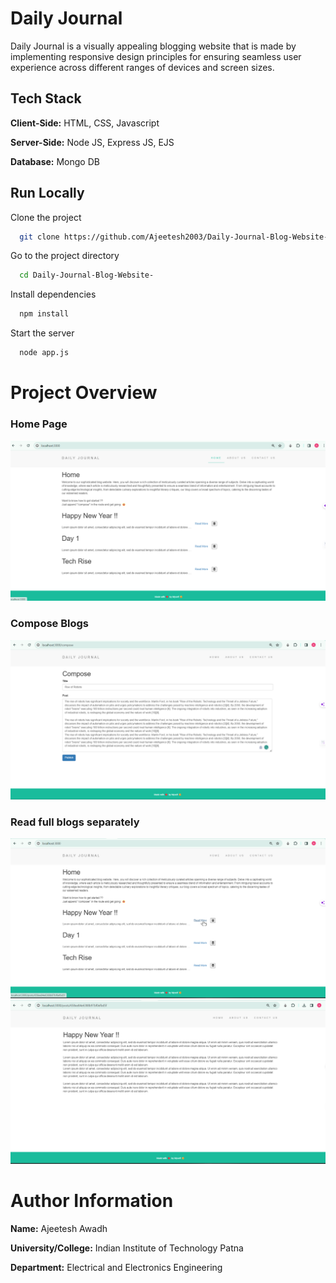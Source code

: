 # Daily Journal

Daily Journal is a visually appealing blogging website that is made by implementing responsive design
principles for ensuring seamless user experience across different ranges of devices and screen sizes.
## Tech Stack

**Client-Side:** HTML, CSS, Javascript

**Server-Side:** Node JS, Express JS, EJS

**Database:** Mongo DB
  
## Run Locally

Clone the project

```bash
  git clone https://github.com/Ajeetesh2003/Daily-Journal-Blog-Website-
```

Go to the project directory

```bash
  cd Daily-Journal-Blog-Website-
```

Install dependencies

```bash
  npm install
```

Start the server

```bash
  node app.js
```

  
# Project Overview

### Home Page
![](https://github.com/Ajeetesh2003/Daily-Journal-Blog-Website-/blob/master/screenshots/blogsite.png)
### Compose Blogs
![](https://github.com/Ajeetesh2003/Daily-Journal-Blog-Website-/blob/master/screenshots/compose.png)
### Read full blogs separately
![](https://github.com/Ajeetesh2003/Daily-Journal-Blog-Website-/blob/master/screenshots/readmore.png)
![](https://github.com/Ajeetesh2003/Daily-Journal-Blog-Website-/blob/master/screenshots/readmore1.png)

# Author Information

**Name:** Ajeetesh Awadh

**University/College:** Indian Institute of Technology Patna

**Department:** Electrical and Electronics Engineering

  
